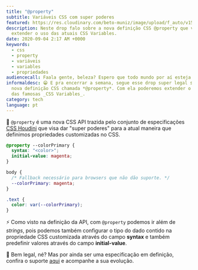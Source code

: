 ```yaml
---
title: "@property"
subtitle: Variáveis CSS com super poderes
featured: https://res.cloudinary.com/beto-muniz/image/upload/f_auto/v1598822450/Text_Image_wyx6s0.jpg
description: Neste drop falo sobre a nova definição CSS @property que visa
  extender o uso das atuais CSS Variables.
date: 2020-09-04 2:17 AM +0000
keywords:
  - css
  - property
  - variáveis
  - variables
  - propriedades
audiencecall: Faala gente, beleza? Espero que todo mundo por aí esteja bem 😷
informaldesc: 😁 E pra encerrar a semana, segue esse drop super legal sobre uma
  nova definição CSS chamada *@property*. Com ela poderemos extender o atual uso
  das famosas _CSS Variables_.
category: tech
language: pt
---
```


📣 `@property` é uma nova CSS API trazida pelo conjunto de especificações [CSS Houdini](https://betomuniz.com/drops/js-in-css-houdini) que visa dar "super poderes" para a atual maneira que definimos propriedades customizadas no CSS.

```css
@property --colorPrimary {
  syntax: "<color>";
  initial-value: magenta;
}

body {
  /* Fallback necessário para browsers que não dão suporte. */
  --colorPrimary: magenta;
}

.text {
  color: var(--colorPrimary);
}
```

⚡️ Como visto na definição da API, com `@property` podemos ir além de _strings_, pois podemos também configurar o tipo do dado contido na propriedade CSS customizada através do campo **syntax** e também predefinir valores através do campo **initial-value**.

🎩 Bem legal, né? Mas por ainda ser uma especificação em definição, confira o suporte [aqui](https://caniuse.com/#search=property) e acompanhe a sua evolução.
